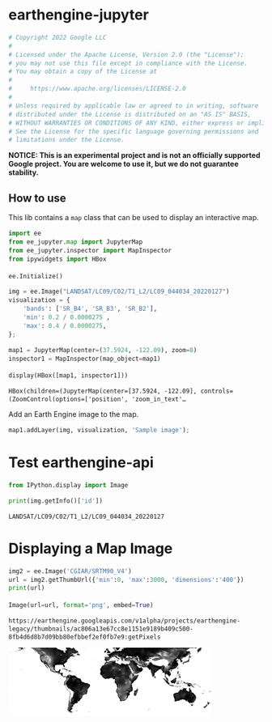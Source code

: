 earthengine-jupyter
================

<!-- WARNING: THIS FILE WAS AUTOGENERATED! DO NOT EDIT! -->

``` python
# Copyright 2022 Google LLC
#
# Licensed under the Apache License, Version 2.0 (the "License");
# you may not use this file except in compliance with the License.
# You may obtain a copy of the License at
# 
#     https://www.apache.org/licenses/LICENSE-2.0
# 
# Unless required by applicable law or agreed to in writing, software
# distributed under the License is distributed on an "AS IS" BASIS,
# WITHOUT WARRANTIES OR CONDITIONS OF ANY KIND, either express or implied.
# See the License for the specific language governing permissions and
# limitations under the License.
```

**NOTICE: This is an experimental project and is not an officially
supported Google project. You are welcome to use it, but we do not
guarantee stability.**

## How to use

This lib contains a `map` class that can be used to display an
interactive map.

``` python
import ee
from ee_jupyter.map import JupyterMap
from ee_jupyter.inspector import MapInspector
from ipywidgets import HBox

ee.Initialize()
```

``` python
img = ee.Image("LANDSAT/LC09/C02/T1_L2/LC09_044034_20220127")
visualization = {
    'bands': ['SR_B4', 'SR_B3', 'SR_B2'],
    'min': 0.2 / 0.0000275 ,
    'max': 0.4 / 0.0000275,
};
```

``` python
map1 = JupyterMap(center=(37.5924, -122.09), zoom=8)
inspector1 = MapInspector(map_object=map1)

display(HBox([map1, inspector1]))
```

    HBox(children=(JupyterMap(center=[37.5924, -122.09], controls=(ZoomControl(options=['position', 'zoom_in_text'…

Add an Earth Engine image to the map.

``` python
map1.addLayer(img, visualization, 'Sample image');
```

# Test earthengine-api

``` python
from IPython.display import Image
```

``` python
print(img.getInfo()['id'])
```

    LANDSAT/LC09/C02/T1_L2/LC09_044034_20220127

# Displaying a Map Image

``` python
img2 = ee.Image('CGIAR/SRTM90_V4')
url = img2.getThumbUrl({'min':0, 'max':3000, 'dimensions':'400'})
print(url)

Image(url=url, format='png', embed=True)
```

    https://earthengine.googleapis.com/v1alpha/projects/earthengine-legacy/thumbnails/ac806a13e67cc8e1151e9189b409c500-8fb4d6d8b7d09bb80efbbef2ef0fb7e9:getPixels

![](index_files/figure-gfm/cell-9-output-2.png)
